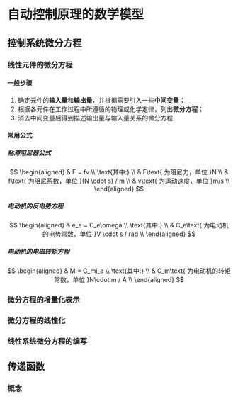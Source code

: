 # 自动控制原理的数学模型

## 控制系统微分方程

### 线性元件的微分方程

#### 一般步骤

1. 确定元件的**输入量**和**输出量**，并根据需要引入一些**中间变量**；
2. 根据各元件在工作过程中所遵循的物理或化学定律，列出**微分方程**；
3. 消去中间变量后得到描述输出量与输入量关系的微分方程

#### 常用公式

##### 粘滞阻尼器公式

$$
\begin{aligned}
& F = fv \\
\text{其中:} \\
& F\text{ 为阻尼力，单位 }N \\
& f\text{ 为阻尼系数，单位 }(N \cdot s) / m \\
& v\text{ 为运动速度，单位 }m/s \\
\end{aligned}
$$

##### 电动机的反电势方程

$$
\begin{aligned}
& e_a = C_e\omega \\
\text{其中:} \\
& C_e\text{ 为电动机的电势常数，单位 }V \cdot s / rad \\
\end{aligned}
$$

##### 电动机的电磁转矩方程

$$
\begin{aligned}
& M = C_mi_a \\
\text{其中:} \\
& C_m\text{ 为电动机的转矩常数，单位 }N\cdot m / A \\
\end{aligned}
$$

### 微分方程的增量化表示

### 微分方程的线性化

### 线性系统微分方程的编写

## 传递函数

### 概念

